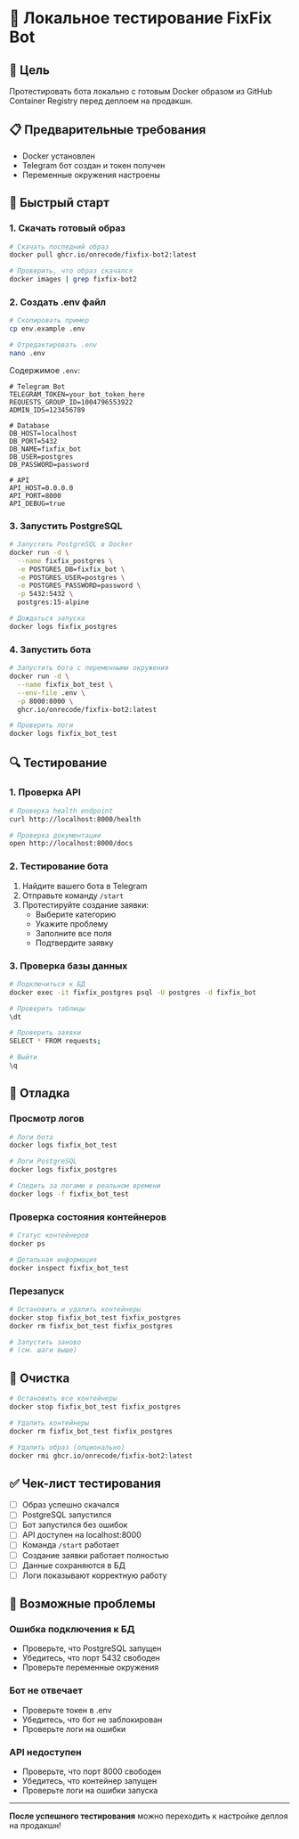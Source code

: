 # 🧪 Локальное тестирование FixFix Bot

## 🎯 Цель
Протестировать бота локально с готовым Docker образом из GitHub Container Registry перед деплоем на продакшн.

## 📋 Предварительные требования

- Docker установлен
- Telegram бот создан и токен получен
- Переменные окружения настроены

## 🚀 Быстрый старт

### 1. Скачать готовый образ

```bash
# Скачать последний образ
docker pull ghcr.io/onrecode/fixfix-bot2:latest

# Проверить, что образ скачался
docker images | grep fixfix-bot2
```

### 2. Создать .env файл

```bash
# Скопировать пример
cp env.example .env

# Отредактировать .env
nano .env
```

Содержимое `.env`:
```env
# Telegram Bot
TELEGRAM_TOKEN=your_bot_token_here
REQUESTS_GROUP_ID=1004796553922
ADMIN_IDS=123456789

# Database
DB_HOST=localhost
DB_PORT=5432
DB_NAME=fixfix_bot
DB_USER=postgres
DB_PASSWORD=password

# API
API_HOST=0.0.0.0
API_PORT=8000
API_DEBUG=true
```

### 3. Запустить PostgreSQL

```bash
# Запустить PostgreSQL в Docker
docker run -d \
  --name fixfix_postgres \
  -e POSTGRES_DB=fixfix_bot \
  -e POSTGRES_USER=postgres \
  -e POSTGRES_PASSWORD=password \
  -p 5432:5432 \
  postgres:15-alpine

# Дождаться запуска
docker logs fixfix_postgres
```

### 4. Запустить бота

```bash
# Запустить бота с переменными окружения
docker run -d \
  --name fixfix_bot_test \
  --env-file .env \
  -p 8000:8000 \
  ghcr.io/onrecode/fixfix-bot2:latest

# Проверить логи
docker logs fixfix_bot_test
```

## 🔍 Тестирование

### 1. Проверка API

```bash
# Проверка health endpoint
curl http://localhost:8000/health

# Проверка документации
open http://localhost:8000/docs
```

### 2. Тестирование бота

1. Найдите вашего бота в Telegram
2. Отправьте команду `/start`
3. Протестируйте создание заявки:
   - Выберите категорию
   - Укажите проблему
   - Заполните все поля
   - Подтвердите заявку

### 3. Проверка базы данных

```bash
# Подключиться к БД
docker exec -it fixfix_postgres psql -U postgres -d fixfix_bot

# Проверить таблицы
\dt

# Проверить заявки
SELECT * FROM requests;

# Выйти
\q
```

## 🐛 Отладка

### Просмотр логов

```bash
# Логи бота
docker logs fixfix_bot_test

# Логи PostgreSQL
docker logs fixfix_postgres

# Следить за логами в реальном времени
docker logs -f fixfix_bot_test
```

### Проверка состояния контейнеров

```bash
# Статус контейнеров
docker ps

# Детальная информация
docker inspect fixfix_bot_test
```

### Перезапуск

```bash
# Остановить и удалить контейнеры
docker stop fixfix_bot_test fixfix_postgres
docker rm fixfix_bot_test fixfix_postgres

# Запустить заново
# (см. шаги выше)
```

## 🧹 Очистка

```bash
# Остановить все контейнеры
docker stop fixfix_bot_test fixfix_postgres

# Удалить контейнеры
docker rm fixfix_bot_test fixfix_postgres

# Удалить образ (опционально)
docker rmi ghcr.io/onrecode/fixfix-bot2:latest
```

## ✅ Чек-лист тестирования

- [ ] Образ успешно скачался
- [ ] PostgreSQL запустился
- [ ] Бот запустился без ошибок
- [ ] API доступен на localhost:8000
- [ ] Команда `/start` работает
- [ ] Создание заявки работает полностью
- [ ] Данные сохраняются в БД
- [ ] Логи показывают корректную работу

## 🚨 Возможные проблемы

### Ошибка подключения к БД
- Проверьте, что PostgreSQL запущен
- Убедитесь, что порт 5432 свободен
- Проверьте переменные окружения

### Бот не отвечает
- Проверьте токен в .env
- Убедитесь, что бот не заблокирован
- Проверьте логи на ошибки

### API недоступен
- Проверьте, что порт 8000 свободен
- Убедитесь, что контейнер запущен
- Проверьте логи на ошибки запуска

---

**После успешного тестирования** можно переходить к настройке деплоя на продакшн!

